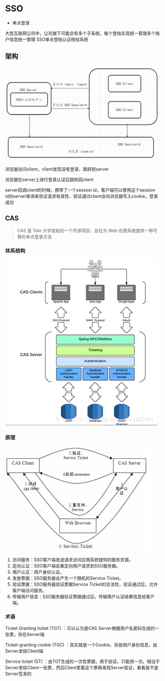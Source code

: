 # SSO

- 单点登录

大型互联网公司中，公司旗下可能会有多个子系统，每个登陆实现统一管理多个账户信息统一管理 SSO单点登陆认证授权系统

## 架构

![202033184733](/assets/202033184733.png)

浏览器访问client，client发现没有登录，跳转到server

浏览器在server上进行登录认证后跳转回client

server回调client的时候，携带了一个session id，客户端可以使用这个session id向server查询来验证请求有效性，验证通过client会向浏览器写入cookie，登录成功

## CAS

> CAS 是 Yale 大学发起的一个开源项目，旨在为 Web 应用系统提供一种可靠的单点登录方法

### 体系结构

![2020123192036](/assets/2020123192036.png)

### 原理

![2020123192119](/assets/2020123192119.png)

1. 访问服务：SSO客户端发送请求访问应用系统提供的服务资源。
2. 定向认证：SSO客户端会重定向用户请求到SSO服务器。
3. 用户认证：用户身份认证。
4. 发放票据：SSO服务器会产生一个随机的Service Ticket。
5. 验证票据：SSO服务器验证票据Service Ticket的合法性，验证通过后，允许客户端访问服务。
6. 传输用户信息：SSO服务器验证票据通过后，传输用户认证结果信息给客户端。

### 术语

Ticket Granting ticket (TGT) ：可以认为是CAS Server根据用户名密码生成的一张票，存在Server端

Ticket-granting cookie (TGC) ：其实就是一个Cookie，存放用户身份信息，由Server发给Client端

Service ticket (ST) ：由TGT生成的一次性票据，用于验证，只能用一次。相当于Server发给Client一张票，然后Client拿着这个票再来找Server验证，看看是不是Server签发的
